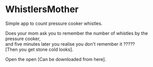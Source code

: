# WhistlersMother
Simple app to count pressure cooker whistles.  

Does your mom ask you to remember the number of whistles by the pressure cooker,  
and five minutes later you realise you don't remember it ?????  
[Then you get stone cold looks].  

Open the open [Can be downloaded from here].
